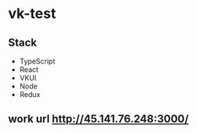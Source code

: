 # vk-test


## Stack
- TypeScript
- React
- VKUI
- Node
- Redux


## work url  http://45.141.76.248:3000/


